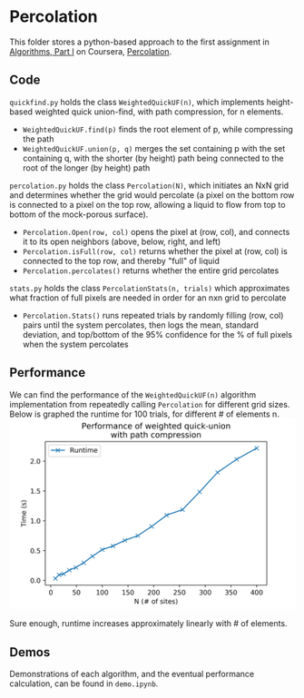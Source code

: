 # Percolation

This folder stores a python-based approach to the first assignment in [Algorithms, Part I](https://www.coursera.org/learn/algorithms-part1) on Coursera, [Percolation](https://coursera.cs.princeton.edu/algs4/assignments/percolation/specification.php).

## Code
`quickfind.py` holds the class `WeightedQuickUF(n)`, which implements height-based weighted quick union-find, with path compression, for n elements.
- `WeightedQuickUF.find(p)` finds the root element of p, while compressing the path
- `WeightedQuickUF.union(p, q)` merges the set containing p with the set containing q, with the shorter (by height) path being connected to the root of the longer (by height) path

`percolation.py` holds the class `Percolation(N)`, which initiates an NxN grid and determines whether the grid would percolate (a pixel on the bottom row is connected to a pixel on the top row, allowing a liquid to flow from top to bottom of the mock-porous surface).
- `Percolation.Open(row, col)` opens the pixel at (row, col), and connects it to its open neighbors (above, below, right, and left)
- `Percolation.isFull(row, col)`  returns whether the pixel at (row, col) is connected to the top row, and thereby "full" of liquid
- `Percolation.percolates()` returns whether the entire grid percolates

`stats.py` holds the class `PercolationStats(n, trials)` which approximates what fraction of full pixels are needed in order for an nxn grid to percolate
- `Percolation.Stats()` runs repeated trials by randomly filling (row, col) pairs until the system percolates, then logs the mean, standard deviation, and top/bottom of the 95% confidence for the % of full pixels when the system percolates

## Performance
We can find the performance of the `WeightedQuickUF(n)` algorithm implementation from repeatedly calling `Percolation` for different grid sizes. Below is graphed the runtime for 100 trials, for different # of elements n.
![Runtime performance graph](performance.png?raw=true)

Sure enough, runtime increases approximately linearly with # of elements.

## Demos
Demonstrations of each algorithm, and the eventual performance calculation, can be found in `demo.ipynb`.